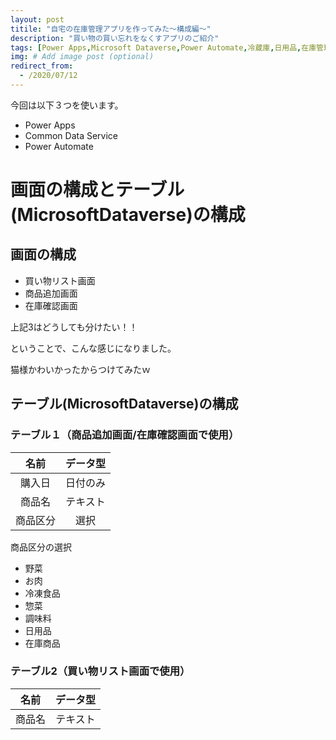 ```yaml
---
layout: post
titile: "自宅の在庫管理アプリを作ってみた～構成編～"
description: "買い物の買い忘れをなくすアプリのご紹介"
tags: [Power Apps,Microsoft Dataverse,Power Automate,冷蔵庫,日用品,在庫管理]
img: # Add image post (optional)
redirect_from:
  - /2020/07/12
---
```

今回は以下３つを使います。
- Power Apps
- Common Data Service
- Power Automate

# 画面の構成とテーブル(MicrosoftDataverse)の構成

## 画面の構成
 - 買い物リスト画面
 - 商品追加画面
 - 在庫確認画面

上記3はどうしても分けたい！！

ということで、こんな感じになりました。

<!-- ../が1個上に上がる
 　　※imgの中のfaviiconのところに記事を書いているとすると../../になる
 　　../で１個上に上がる＝assetsにる/imgの中の/写真-->
<!-- <img src="../assets/img/冷蔵庫管理アプリ.png"></img>　 -->

猫様かわいかったからつけてみたｗ

## テーブル(MicrosoftDataverse)の構成
### テーブル１（商品追加画面/在庫確認画面で使用）
|名前|データ型|
|:-:|:-:|
|購入日|日付のみ|
|商品名|テキスト|
|商品区分|選択|

商品区分の選択
 - 野菜
 - お肉
 - 冷凍食品
 - 惣菜
 - 調味料
 - 日用品
 - 在庫商品


### テーブル2（買い物リスト画面で使用）
|名前|データ型|
|:-:|:-:|
|商品名|テキスト|


